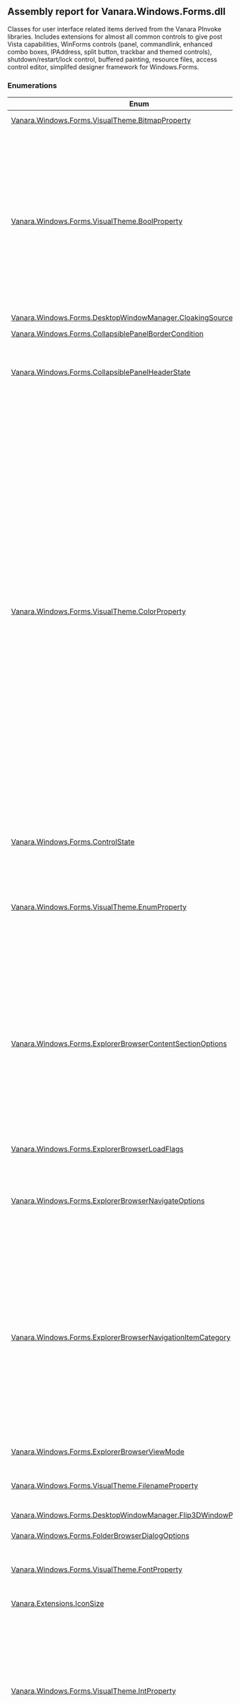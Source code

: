 ## Assembly report for Vanara.Windows.Forms.dll
Classes for user interface related items derived from the Vanara PInvoke libraries. Includes extensions for almost all common controls to give post Vista capabilities, WinForms controls (panel, commandlink, enhanced combo boxes, IPAddress, split button, trackbar and themed controls), shutdown/restart/lock control, buffered painting, resource files, access control editor, simplifed designer framework for Windows.Forms.
### Enumerations
Enum | Description | Values
---- | ---- | ----
[Vanara.Windows.Forms.VisualTheme.BitmapProperty](https://github.com/dahall/Vanara/search?l=C%23&q=BitmapProperty) | Properties accessible via `Vanara.Windows.Forms.VisualTheme.GetBitmap(System.Int32,System.Int32,Vanara.Windows.Forms.VisualTheme.BitmapProperty)`. | BackgroundImage, GlyphImage, Handle
[Vanara.Windows.Forms.VisualTheme.BoolProperty](https://github.com/dahall/Vanara/search?l=C%23&q=BoolProperty) | Properties accessible via `Vanara.Windows.Forms.VisualTheme.GetBool(System.Int32,System.Int32,Vanara.Windows.Forms.VisualTheme.BoolProperty)`. | FlatMenus, Transparent, AutoSize, BorderOnly, Composited, BackgroundFill, GlyphTransparent, GlyphOnly, AlwaysShowSizingBar, MirrorImage, UniformSizing, IntegralSizing, SourceGrow, SourceShrink, DrawBorders, NoEtchedEffect, TextApplyOverlay, TextGlow, TextItalic, CompositedOpaque, LocalizedMirrorImage, UserPicture, ScaledBackground
[Vanara.Windows.Forms.DesktopWindowManager.CloakingSource](https://github.com/dahall/Vanara/search?l=C%23&q=CloakingSource) | Use with GetWindowAttr and WindowAttribute.Cloaked. If the window is cloaked, provides one of the following values explaining why. | App, Shell, Inherited
[Vanara.Windows.Forms.CollapsiblePanelBorderCondition](https://github.com/dahall/Vanara/search?l=C%23&q=CollapsiblePanelBorderCondition) | Determines when a border will be displayed. | Always, OnlyExpanded, Never
[Vanara.Windows.Forms.CollapsiblePanelHeaderState](https://github.com/dahall/Vanara/search?l=C%23&q=CollapsiblePanelHeaderState) | Determines the state of the panel's header. | Normal, Hot, Pressed, ExpandedNormal, ExpandedHot, ExpandedPressed, Disabled, ExpandedDisabled
[Vanara.Windows.Forms.VisualTheme.ColorProperty](https://github.com/dahall/Vanara/search?l=C%23&q=ColorProperty) | Properties accessible via `Vanara.Windows.Forms.VisualTheme.GetColor(System.Int32,System.Int32,Vanara.Windows.Forms.VisualTheme.ColorProperty)`. | ScrollBar, Background, ActiveCaption, InactiveCaption, Menu, Window, WindowFrame, MenuText, WindowText, CaptionText, ActiveBorder, InactiveBorder, AppWorkspace, Highlight, HighlightText, ButtonFace, ButtonShadow, GrayText, ButtonText, InactiveCaptionText, ButtonHighlight, DarkShadow3D, Light3D, InfoText, InfoBackground, ButtonAlternateFace, HotTracking, GradientActiveCaption, GradientInactiveCaption, MenuHilight, MenuBar, FromColor1, FromColor2, FromColor3, FromColor4, FromColor5, BorderColor, FillColor, TextColor, EdgeLightColor, EdgeHighlightColor, EdgeShadowColor, EdgeDarkShadowColor, EdgeFillColor, TransparentColor, GradientColor1, GradientColor2, GradientColor3, GradientColor4, GradientColor5, ShadowColor, GlowColor, TextBorderColor, TextShadowColor, GlyphTextColor, GlyphTransparentColor, FillColorHint, BorderColorHint, AccentColorHint, TextColorHint, Heading1TextColor, Heading2TextColor, BodyTextColor, BlendColor
[Vanara.Windows.Forms.ControlState](https://github.com/dahall/Vanara/search?l=C%23&q=ControlState) | State flags for controls derived from `Vanara.Windows.Forms.CustomDrawBase`. | Hot, Pressed, Disabled, Animating, MouseDown, InButtonUp, Defaulted, Focused
[Vanara.Windows.Forms.VisualTheme.EnumProperty](https://github.com/dahall/Vanara/search?l=C%23&q=EnumProperty) | Properties accessible via <c>GetEnumValue</c>. | BackgroundType, BorderType, FillType, SizingType, HAlign, ContentAlignment, VAlign, OffsetType, IconEffect, TextShadowType, ImageLayout, GlyphType, ImageSelectType, GlyphFontSizingType, TrueSizeScalingType
[Vanara.Windows.Forms.ExplorerBrowserContentSectionOptions](https://github.com/dahall/Vanara/search?l=C%23&q=ExplorerBrowserContentSectionOptions) | Indicates the content options of the explorer browser. Typically use one, or a bitwise combination of these flags to specify how content should appear in the explorer browser control | None, AutoArrange, Desktop, SingleSelection, NoSubfolders, Transparent, NoScrollBars, AlignLeft, NoIcons, SingleClickActivate, NoWebView, HideFileNames, CheckSelect, NoEnumOnRefresh, NoGrouping, FullRowSelect, NoFilters, NoColumnHeader, NoHeaderInAllViews, ExtendedTiles, AutoCheckSelect, NoBrowserViewState, SubsetGroup, UseSearchFolder, AllowRtlReading
[Vanara.Windows.Forms.ExplorerBrowserLoadFlags](https://github.com/dahall/Vanara/search?l=C%23&q=ExplorerBrowserLoadFlags) | These flags are used with `Vanara.Windows.Forms.ExplorerBrowser.LoadCustomItems(System.Object,Vanara.Windows.Forms.ExplorerBrowserLoadFlags)`. | None, SelectFromDataObject, NoDropTarget
[Vanara.Windows.Forms.ExplorerBrowserNavigateOptions](https://github.com/dahall/Vanara/search?l=C%23&q=ExplorerBrowserNavigateOptions) | Specifies the options that control subsequent navigation. Typically use one, or a bitwise combination of these flags to specify how the explorer browser navigates. | None, NavigateOnce, ShowFrames, AlwaysNavigate, NoTravelLog, NoWrapperWindow, HtmlSharePointView, NoBorder, NoPersistViewState
[Vanara.Windows.Forms.ExplorerBrowserNavigationItemCategory](https://github.com/dahall/Vanara/search?l=C%23&q=ExplorerBrowserNavigationItemCategory) | Flags specifying the folder to be browsed. | Default, UseCurrentWindow, Absolute, SameWindow, NewWindow, NoFolderTree, ExploreMode, NoTransferHistory, Relative, ParentFolder, NavigateBack, NavigateForward, AllowAutoNavigate, KeepSearchText, ActivateNoFocus, CreateNoHistory, PlayNoSound, CallerUntrusted, TrustFirstDownload, UntrustedForDownload, NoHistorySelect, WriteNoHistory, TrustedForActiveX, FeedNavigation, Redirect
[Vanara.Windows.Forms.ExplorerBrowserViewMode](https://github.com/dahall/Vanara/search?l=C%23&q=ExplorerBrowserViewMode) | Indicates the viewing mode of the explorer browser | Icon, SmallIcon, List, Details, Thumbnail, Tile, ThumbStrip, Content, Auto
[Vanara.Windows.Forms.VisualTheme.FilenameProperty](https://github.com/dahall/Vanara/search?l=C%23&q=FilenameProperty) | Properties accessible via `Vanara.Windows.Forms.VisualTheme.GetFilename(System.Int32,System.Int32,Vanara.Windows.Forms.VisualTheme.FilenameProperty)`. | ImageFile, ImageFile1, ImageFile2, ImageFile3, ImageFile4, ImageFile5, GlyphImageFile
[Vanara.Windows.Forms.DesktopWindowManager.Flip3DWindowPolicy](https://github.com/dahall/Vanara/search?l=C%23&q=Flip3DWindowPolicy) | Flags used by the SetWindowAttr method to specify the Flip3D window policy. | Default, ExcludeBelow, ExcludeAbove
[Vanara.Windows.Forms.FolderBrowserDialogOptions](https://github.com/dahall/Vanara/search?l=C%23&q=FolderBrowserDialogOptions) |  | Folders, FoldersAndFiles, Computers, Printers
[Vanara.Windows.Forms.VisualTheme.FontProperty](https://github.com/dahall/Vanara/search?l=C%23&q=FontProperty) | Properties accessible via `Vanara.Windows.Forms.VisualTheme.GetFont(System.Drawing.IDeviceContext,System.Int32,System.Int32,Vanara.Windows.Forms.VisualTheme.FontProperty)`. | Caption, SmallCaption, Menu, Status, MessageBox, IconTitle, Heading1, Heading2, Body, Glyph
[Vanara.Extensions.IconSize](https://github.com/dahall/Vanara/search?l=C%23&q=IconSize) | Used to determine the size of the icon returned by various shell methods. | Large, Small, ExtraLarge, Jumbo
[Vanara.Windows.Forms.VisualTheme.IntProperty](https://github.com/dahall/Vanara/search?l=C%23&q=IntProperty) | Properties accessible via `Vanara.Windows.Forms.VisualTheme.GetInt(System.Int32,System.Int32,Vanara.Windows.Forms.VisualTheme.IntProperty)`. | CharSet, MinimumColorDepth, FromHue1, FromHue2, FromHue3, FromHue4, FromHue5, ToHue1, ToHue2, ToHue3, ToHue4, ToHue5, ToColor1, ToColor2, ToColor3, ToColor4, ToColor5, TextGlowSize, FramesPerSecond, PixelsPerFrame, AnimationDelay, GlowIntensity, Opacity, ColorizationColor, ColorizationOpacity, AnimationDuration
[Vanara.Windows.Forms.ItemHitLocation](https://github.com/dahall/Vanara/search?l=C%23&q=ItemHitLocation) | The location on the IShellItem that was clicked. | NoWhere, OnIcon, OnLabel, OnIndent, OnButton, OnRight, OnStateIcon, OnItem, OnTabButton
[Vanara.Windows.Forms.KnownFolder](https://github.com/dahall/Vanara/search?l=C%23&q=KnownFolder) | Standard folders registered with the system as Known Folders. A computer will have only folders appropriate to it installed. | AccountPictures, AddNewPrograms, AdminTools, ApplicationShortcuts, AppsFolder, AppUpdates, CameraRoll, CDBurning, ChangeRemovePrograms, CommonAdminTools, CommonOEMLinks, CommonPrograms, CommonStartMenu, CommonStartup, CommonTemplates, ComputerFolder, ConflictFolder, ConnectionsFolder, Contacts, ControlPanelFolder, Cookies, Desktop, DeviceMetadataStore, Documents, DocumentsLibrary, Downloads, Favorites, Fonts, Games, GameTasks, History, HomeGroup, HomeGroupCurrentUser, ImplicitAppShortcuts, InternetCache, InternetFolder, Libraries, Links, LocalAppData, LocalAppDataLow, LocalizedResourcesDir, Music, MusicLibrary, NetHood, NetworkFolder, OriginalImages, PhotoAlbums, PicturesLibrary, Pictures, Playlists, PrintersFolder, PrintHood, Profile, ProgramData, ProgramFiles, ProgramFilesX64, ProgramFilesX86, ProgramFilesCommon, ProgramFilesCommonX64, ProgramFilesCommonX86, Programs, Public, PublicDesktop, PublicDocuments, PublicDownloads, PublicGameTasks, PublicLibraries, PublicMusic, PublicPictures, PublicRingtones, PublicUserTiles, PublicVideos, QuickLaunch, Recent, RecordedTVLibrary, RecycleBinFolder, ResourceDir, Ringtones, RoamingAppData, RoamedTileImages, RoamingTiles, SampleMusic, SamplePictures, SamplePlaylists, SampleVideos, SavedGames, SavedPictures, SavedPicturesLibrary, SavedSearches, Screenshots, SEARCH_CSC, SearchHistory, SearchHome, SEARCH_MAPI, SearchTemplates, SendTo, SidebarDefaultParts, SidebarParts, SkyDrive, SkyDriveCameraRoll, SkyDriveDocuments, SkyDrivePictures, StartMenu, Startup, SyncManagerFolder, SyncResultsFolder, SyncSetupFolder, System, SystemX86, Templates, UserPinned, UserProfiles, UserProgramFiles, UserProgramFilesCommon, UsersFiles, UsersLibraries, Videos, VideosLibrary, Windows, Undefined
[Vanara.Windows.Forms.VisualTheme.MarginsProperty](https://github.com/dahall/Vanara/search?l=C%23&q=MarginsProperty) | Properties accessible via `Vanara.Windows.Forms.VisualTheme.GetMargins(System.Drawing.IDeviceContext,System.Int32,System.Int32,Vanara.Windows.Forms.VisualTheme.MarginsProperty)`. | Sizing, Content, Caption
[Vanara.Configuration.MRUManager.MenuPlacement](https://github.com/dahall/Vanara/search?l=C%23&q=MenuPlacement) | The placement of a menu item in a list. | Bottom, Top
[Vanara.Windows.Forms.VisualTheme.MetricProperty](https://github.com/dahall/Vanara/search?l=C%23&q=MetricProperty) | Properties accessible via `Vanara.Windows.Forms.VisualTheme.GetMetric(System.Drawing.IDeviceContext,System.Int32,System.Int32,Vanara.Windows.Forms.VisualTheme.MetricProperty)`. | ImageCount, AlphaLevel, BorderSize, RoundCornerWidth, RoundCornerHeight, GradientRatio1, GradientRatio2, GradientRatio3, GradientRatio4, GradientRatio5, ProgressChunkSize, ProgressSpaceSize, Saturation, TextBorderSize, AlphaThreshold, Width, Height, GlyphIndex, TrueSizeStretchMark, MinDpi1, MinDpi2, MinDpi3, MinDpi4, MinDpi5
[Vanara.Windows.Forms.NavigationLogDirection](https://github.com/dahall/Vanara/search?l=C%23&q=NavigationLogDirection) | The direction argument for Navigate | Forward, Backward
[Vanara.Windows.Forms.DesktopWindowManager.NonClientRenderingPolicy](https://github.com/dahall/Vanara/search?l=C%23&q=NonClientRenderingPolicy) | Flags used by the SetWindowAttr method to specify the non-client area rendering policy. | UseWindowStyle, Disabled, Enabled
[Vanara.Windows.Forms.PaneVisibilityState](https://github.com/dahall/Vanara/search?l=C%23&q=PaneVisibilityState) | Indicates the visibility state of an ExplorerBrowser pane. | Default, Show, Hide
[Vanara.Windows.Forms.VisualTheme.PartSize](https://github.com/dahall/Vanara/search?l=C%23&q=PartSize) | Identifies the type of size value to retrieve for a visual style part. | Minimum, BestFit, Default
[Vanara.Windows.Forms.VisualTheme.PositionProperty](https://github.com/dahall/Vanara/search?l=C%23&q=PositionProperty) | Properties accessible via `Vanara.Windows.Forms.VisualTheme.GetPosition(System.Int32,System.Int32,Vanara.Windows.Forms.VisualTheme.PositionProperty)`. | Offset, TextShadowOffset, MinSize, MinSize1, MinSize2, MinSize3, MinSize4, MinSize5, NormalSize
[Vanara.Windows.Forms.ProgressBarState](https://github.com/dahall/Vanara/search?l=C%23&q=ProgressBarState) | Progress bar state. | Normal, Error, Paused
[Vanara.Windows.Forms.VisualTheme.PropertyOrigin](https://github.com/dahall/Vanara/search?l=C%23&q=PropertyOrigin) | Returned by <c>GetPropertyOrigin</c> to specify where a property was found. | State, Part, Class, Global, NotFound
[Vanara.Windows.Forms.VisualTheme.RectangleProperty](https://github.com/dahall/Vanara/search?l=C%23&q=RectangleProperty) | Properties accessible via `Vanara.Windows.Forms.VisualTheme.GetRect(System.Int32,System.Int32,Vanara.Windows.Forms.VisualTheme.RectangleProperty)`. | DefaultPane, CustomSplit, AnimationButton, Atlas
[Vanara.Windows.Forms.RenderStyle](https://github.com/dahall/Vanara/search?l=C%23&q=RenderStyle) | Style used to render the theme. | SystemTheme, Custom
[Vanara.Windows.Forms.SecurityPageType](https://github.com/dahall/Vanara/search?l=C%23&q=SecurityPageType) | Values that indicate the types of property pages in an access control editor property sheet. | BasicPermissions, AdvancedPermissions, Audit, Owner, EffectiveRights, TakeOwnership, Share
[Vanara.Windows.Forms.ShellNamespaceTreeControlAction](https://github.com/dahall/Vanara/search?l=C%23&q=ShellNamespaceTreeControlAction) | Actions on a `Vanara.Windows.Forms.ShellNamespaceTreeControl` exposed through `Vanara.Windows.Forms.ShellNamespaceTreeControlEventArgs`. | Unknown, ByKeyboard, ByMouse, AfterAdd, AfterDelete, BeforeDelete, Collapse, Expand
[Vanara.Windows.Forms.ShellProgressDialogStyle](https://github.com/dahall/Vanara/search?l=C%23&q=ShellProgressDialogStyle) | Display style for a `Vanara.Windows.Forms.ShellProgressDialog`. | Normal, Marquee, Hidden
[Vanara.Windows.Forms.ShellTreeItemButton](https://github.com/dahall/Vanara/search?l=C%23&q=ShellTreeItemButton) | Determines the image displayed to the right of an item in `Vanara.Windows.Forms.ShellNamespaceTreeControl`. | None, Arrow, Delete, Refresh
[Vanara.Windows.Forms.ShellTreeItemCheckBoxStyle](https://github.com/dahall/Vanara/search?l=C%23&q=ShellTreeItemCheckBoxStyle) | The style of check box to display. | None, Normal, Partial, Exclusion, Dimmed
[Vanara.Windows.Forms.ShellTreeItemState](https://github.com/dahall/Vanara/search?l=C%23&q=ShellTreeItemState) | Specifies the state of a tree item. | None, Selected, Expanded, Bold, Disabled, SelectedNotExpanded
[Vanara.Windows.Forms.CustomComboBox.SizeMode](https://github.com/dahall/Vanara/search?l=C%23&q=SizeMode) | Sizing mode for the CustomComboBox drop-down area. | UseComboSize, UseControlSize, UseDropDownSize
[Vanara.Windows.Forms.VisualTheme.StringProperty](https://github.com/dahall/Vanara/search?l=C%23&q=StringProperty) | Properties accessible via `Vanara.Windows.Forms.VisualTheme.GetString(System.Int32,System.Int32,Vanara.Windows.Forms.VisualTheme.StringProperty)`. | ColorSchemes, Sizes, Name, DisplayName, Tooltip, Company, Author, Copyright, Url, Version, Description, CssName, XmlName, LastUpdated, Alias, Text, ClassicValue, AtlasInputImage
[Vanara.Windows.Forms.TaskDialogButtonDisplay](https://github.com/dahall/Vanara/search?l=C%23&q=TaskDialogButtonDisplay) | Indicates how buttons are displayed on a `Vanara.Windows.Forms.TaskDialog`. | StandardButton, CommandLink, CommandLinkNoIcon
[Vanara.Windows.Forms.TaskDialogCommonButtons](https://github.com/dahall/Vanara/search?l=C%23&q=TaskDialogCommonButtons) | The TaskDialog common button flags used to specify the built in buttons to show in the TaskDialog. | None, Ok, Yes, No, Cancel, Retry, Close
[Vanara.Windows.Forms.TaskDialogIcon](https://github.com/dahall/Vanara/search?l=C%23&q=TaskDialogIcon) | The System icons the TaskDialog supports. | None, ShieldGray, SecuritySuccess, SecurityError, SecurityWarning, ShieldBlue, Shield, Information, Error, Warning
### Structures
Struct | Description
---- | ----
[Vanara.Windows.Forms.TaskDialog.TaskDialogResult](https://github.com/dahall/Vanara/search?l=C%23&q=TaskDialogResult) | Results from running the `Vanara.Windows.Forms.TaskDialog`.
### Interfaces
Interface | Description
---- | ----
[Vanara.Security.AccessControl.IAccessControlEditorDialogProvider](https://github.com/dahall/Vanara/search?l=C%23&q=IAccessControlEditorDialogProvider) | An interface for defining an information provider for object types supplied to the `Vanara.Windows.Forms.AccessControlEditorDialog`.
[Vanara.Windows.Forms.Design.IActionGetItem](https://github.com/dahall/Vanara/search?l=C%23&q=IActionGetItem) | Interface for an action that has items and a category.
[Vanara.Windows.Forms.IDrawingStyle<T>](https://github.com/dahall/Vanara/search?l=C%23&q=IDrawingStyle<T>) | An interface for controls that provide drawing styles.
[Vanara.Windows.Forms.IEnableable](https://github.com/dahall/Vanara/search?l=C%23&q=IEnableable) | Interface that exposes an <c>Enabled</c> property for an item supplied to `Vanara.Windows.Forms.DisabledItemComboBox`.
[Vanara.Configuration.MRUManager.IFileListStorage](https://github.com/dahall/Vanara/search?l=C%23&q=IFileListStorage) | Defines a class that implements storage for an MRU file list.
[Vanara.Configuration.MRUManager.IMenuBuilder](https://github.com/dahall/Vanara/search?l=C%23&q=IMenuBuilder) | Defines a class that implements a menu handler for an MRU file list.
### Classes
Class | Description
---- | ----
[Vanara.Windows.Forms.AccessControlEditorDialog](https://github.com/dahall/Vanara/search?l=C%23&q=AccessControlEditorDialog) | Displays a property sheet that contains a basic security property page. This property page enables the user to view and edit the access rights allowed or denied by the ACEs in an object's DACL.
[Vanara.Windows.Forms.ActivationContext](https://github.com/dahall/Vanara/search?l=C%23&q=ActivationContext) | Provides an activation context for a manifest file or PE image. On disposal, the context is deactivated.
[Vanara.Configuration.MRUManager.AppSettingsFileListStorage](https://github.com/dahall/Vanara/search?l=C%23&q=AppSettingsFileListStorage) | Storage in the local application settings.
[Vanara.Windows.Forms.Design.AttributedComponentDesigner<T>](https://github.com/dahall/Vanara/search?l=C%23&q=AttributedComponentDesigner<T>) | A designer for components that support attributes.
[Vanara.Windows.Forms.Design.AttributedComponentDesignerEx<T>](https://github.com/dahall/Vanara/search?l=C%23&q=AttributedComponentDesignerEx<T>) | An extended designer for components that support attributes.
[Vanara.Windows.Forms.Design.AttributedControlDesigner<T>](https://github.com/dahall/Vanara/search?l=C%23&q=AttributedControlDesigner<T>) | A designer for controls that support attributes.
[Vanara.Windows.Forms.Design.AttributedControlDesignerEx<T>](https://github.com/dahall/Vanara/search?l=C%23&q=AttributedControlDesignerEx<T>) | An extended designer for controls that support attributes.
[Vanara.Windows.Forms.Design.AttributedDesignerActionList](https://github.com/dahall/Vanara/search?l=C%23&q=AttributedDesignerActionList) | A designer action list pulled from attributes.
[Vanara.Windows.Forms.Design.AttributedParentControlDesigner<T>](https://github.com/dahall/Vanara/search?l=C%23&q=AttributedParentControlDesigner<T>) | A designer for parent controls supported by attributes.
[Vanara.Windows.Forms.Design.AttributedParentControlDesignerEx<T>](https://github.com/dahall/Vanara/search?l=C%23&q=AttributedParentControlDesignerEx<T>) | An extended designer for parent controls supported by attributes.
[Vanara.Security.AuthenticationBuffer](https://github.com/dahall/Vanara/search?l=C%23&q=AuthenticationBuffer) | Safe container for an authentication buffer. Allows for creation using native <c>CredPackAuthenticationBuffer</c> method or assignment from an existing <c>IntPtr</c>. Can unpack to `System.String` or `System.Security.SecureString` values.
[Vanara.Drawing.BufferedAnimationPainter](https://github.com/dahall/Vanara/search?l=C%23&q=BufferedAnimationPainter) | Use to paint a buffered animation.
[Vanara.Drawing.BufferedPaint](https://github.com/dahall/Vanara/search?l=C%23&q=BufferedPaint) | Buffered painting helper class.
[Vanara.Drawing.BufferedPainter](https://github.com/dahall/Vanara/search?l=C%23&q=BufferedPainter) | Use to perform buffered painting.
[Vanara.Windows.Forms.TaskDialog.ButtonClickedEventArgs](https://github.com/dahall/Vanara/search?l=C%23&q=ButtonClickedEventArgs) | Provides data for the `Vanara.Windows.Forms.TaskDialog.ButtonClicked` and the `Vanara.Windows.Forms.TaskDialog.RadioButtonClicked` events.
[Vanara.Extensions.ButtonExtension](https://github.com/dahall/Vanara/search?l=C%23&q=ButtonExtension) | Extension methods for `System.Windows.Forms.ButtonBase`.
[Vanara.Windows.Forms.CollapsiblePanel](https://github.com/dahall/Vanara/search?l=C%23&q=CollapsiblePanel) | Control providing a panel that can be collapsed.
[Vanara.Extensions.ComboBoxExtension](https://github.com/dahall/Vanara/search?l=C%23&q=ComboBoxExtension) | Extension methods for `System.Windows.Forms.ComboBox`.
[Vanara.Windows.Forms.CommandLink](https://github.com/dahall/Vanara/search?l=C%23&q=CommandLink) | Represents a Windows Command Link control.
[Vanara.Windows.Forms.Design.ComponentDesignerExtension](https://github.com/dahall/Vanara/search?l=C%23&q=ComponentDesignerExtension) | Methods to assist when using designer code.
[Vanara.Extensions.ControlExtension](https://github.com/dahall/Vanara/search?l=C%23&q=ControlExtension) | Control extension methods.
[Vanara.Windows.Forms.ControlImage](https://github.com/dahall/Vanara/search?l=C%23&q=ControlImage) | Represents an image used within a control.
[Vanara.Windows.Forms.CredentialsDialog](https://github.com/dahall/Vanara/search?l=C%23&q=CredentialsDialog) | Dialog box which prompts for user credentials using the Win32 CREDUI methods.
[Vanara.Extensions.CursorExtension](https://github.com/dahall/Vanara/search?l=C%23&q=CursorExtension) | Extension methods for `System.Windows.Forms.Cursor`.
[Vanara.Windows.Forms.CustomButton](https://github.com/dahall/Vanara/search?l=C%23&q=CustomButton) | A custom drawn button.
[Vanara.Windows.Forms.CustomComboBox](https://github.com/dahall/Vanara/search?l=C%23&q=CustomComboBox) | <c>CustomComboBox</c> is an extension of `System.Windows.Forms.ComboBox` which provides drop-down customization.
[Vanara.Windows.Forms.CustomDrawBase](https://github.com/dahall/Vanara/search?l=C%23&q=CustomDrawBase) | Abstract class for implementing a custom-drawn control that tracks mouse movement and has text and/or an image. It exposes all property changes.
[Vanara.Windows.Forms.Design.DesignerActionMethodAttribute](https://github.com/dahall/Vanara/search?l=C%23&q=DesignerActionMethodAttribute) | Attribute placed on methods that indicate they support a designer action.
[Vanara.Windows.Forms.Design.DesignerActionPropertyAttribute](https://github.com/dahall/Vanara/search?l=C%23&q=DesignerActionPropertyAttribute) | Attribute placed on properties that indicate they support a designer action.
[Vanara.Windows.Forms.Design.DesignerVerbAttribute](https://github.com/dahall/Vanara/search?l=C%23&q=DesignerVerbAttribute) | Attribute placed on methods that indicate they support a designer attribute.
[Vanara.Windows.Forms.DesktopWindowManager](https://github.com/dahall/Vanara/search?l=C%23&q=DesktopWindowManager) | Main DWM class, provides glass sheet effect and blur behind.
[Vanara.Windows.Forms.DisabledItemComboBox](https://github.com/dahall/Vanara/search?l=C%23&q=DisabledItemComboBox) | A version of `System.Windows.Forms.ComboBox` that allows for disabled items.
[Vanara.Windows.Forms.CustomButton.DrawPattern](https://github.com/dahall/Vanara/search?l=C%23&q=DrawPattern) | A pattern to use for drawing the button.
[Vanara.Windows.Forms.Design.EditorServiceContext](https://github.com/dahall/Vanara/search?l=C%23&q=EditorServiceContext) | A service context implementation for an editor.
[Vanara.Windows.Forms.EnumComboBox](https://github.com/dahall/Vanara/search?l=C%23&q=EnumComboBox) | A combo box that displays the items of an `System.Enum` type. If the Enum type has a `System.FlagsAttribute`, then the drop-down will be checked list of the values.
[Vanara.Windows.Forms.TaskDialog.ExpandedEventArgs](https://github.com/dahall/Vanara/search?l=C%23&q=ExpandedEventArgs) | Provides data for the `Vanara.Windows.Forms.TaskDialog.ExpandedEventArgs.Expanded` event.
[Vanara.Windows.Forms.ExplorerBrowser](https://github.com/dahall/Vanara/search?l=C%23&q=ExplorerBrowser) | <c>ExplorerBrowser</c> is a browser object that can be either navigated or that can host a view of a data object. As a full-featured browser object, it also supports an automatic travel log.
[Vanara.Windows.Forms.ExplorerBrowser.ExplorerBrowserPaneVisibility](https://github.com/dahall/Vanara/search?l=C%23&q=ExplorerBrowserPaneVisibility) | Controls the visibility of the various ExplorerBrowser panes on subsequent navigation
[Vanara.Windows.Forms.Design.FlagEnumUIEditor<T>.FlagCheckedListBox](https://github.com/dahall/Vanara/search?l=C%23&q=FlagCheckedListBox) | A checked list box to use as the editor.
[Vanara.Windows.Forms.Design.FlagEnumUIEditor<T>.FlagCheckedListBox.FlagCheckedListBoxItem](https://github.com/dahall/Vanara/search?l=C%23&q=FlagCheckedListBoxItem) | 
[Vanara.Windows.Forms.Design.FlagEnumUIEditor<T>](https://github.com/dahall/Vanara/search?l=C%23&q=FlagEnumUIEditor<T>) | A `System.Drawing.Design.UITypeEditor` for editing flag enums.
[Vanara.Windows.Forms.FolderBrowserDialog](https://github.com/dahall/Vanara/search?l=C%23&q=FolderBrowserDialog) | Class to let the user browse for a folder.
[Vanara.Windows.Forms.FolderBrowserDialogInitializedEventArgs](https://github.com/dahall/Vanara/search?l=C%23&q=FolderBrowserDialogInitializedEventArgs) | Event arguments for when the `Vanara.Windows.Forms.FolderBrowserDialog` has been initialized.
[Vanara.Security.AccessControl.GenericProvider](https://github.com/dahall/Vanara/search?l=C%23&q=GenericProvider) | Base implementation of `Vanara.Security.AccessControl.IAccessControlEditorDialogProvider`.
[Vanara.Drawing.BufferedPaint.GetDuration<T>](https://github.com/dahall/Vanara/search?l=C%23&q=GetDuration<T>) | A method delegate that retrieves a duration, in milliseconds, to use as the time over which buffered painting occurs.
[Vanara.Windows.Forms.GlassExtenderProvider](https://github.com/dahall/Vanara/search?l=C%23&q=GlassExtenderProvider) | GlassExtenderProvider extends a `System.Windows.Forms.Form` and provides glass margins.
[Vanara.Extensions.GraphicsExtension](https://github.com/dahall/Vanara/search?l=C%23&q=GraphicsExtension) | Extensions to <c>Graphics</c> related classes.
[Vanara.Resources.ResourceFile.GroupIconResIndexer](https://github.com/dahall/Vanara/search?l=C%23&q=GroupIconResIndexer) | An indexer for group icons.
[Vanara.Extensions.IconExtension](https://github.com/dahall/Vanara/search?l=C%23&q=IconExtension) | Extension methods for `System.Drawing.Icon`.
[Vanara.Extensions.ImageListExtension](https://github.com/dahall/Vanara/search?l=C%23&q=ImageListExtension) | Extension methods for `System.Windows.Forms.ImageList`.
[Vanara.Resources.ResourceFile.ImageResIndexer<T>](https://github.com/dahall/Vanara/search?l=C%23&q=ImageResIndexer<T>) | An indexer for images.
[Vanara.Windows.Forms.InputDialog](https://github.com/dahall/Vanara/search?l=C%23&q=InputDialog) | An input dialog that automatically creates controls to collect the values of the object supplied via the `Vanara.Windows.Forms.InputDialog.Data` property.
[Vanara.Windows.Forms.InputDialogItemAttribute](https://github.com/dahall/Vanara/search?l=C%23&q=InputDialogItemAttribute) | Allows a developer to attribute a property or field with text that gets shown instead of the field or property name in an `Vanara.Windows.Forms.InputDialog`.
[Vanara.Windows.Forms.InvalidFolderEventArgs](https://github.com/dahall/Vanara/search?l=C%23&q=InvalidFolderEventArgs) | Event arguments for when an invalid folder is selected.
[Vanara.Windows.Forms.IPAddressBox](https://github.com/dahall/Vanara/search?l=C%23&q=IPAddressBox) | An Internet Protocol (IP) address control allows the user to enter an IP address in an easily understood format.
[Vanara.Windows.Forms.IPAddressFieldChangedEventArgs](https://github.com/dahall/Vanara/search?l=C%23&q=IPAddressFieldChangedEventArgs) | Contains the arguments needed to handle the `Vanara.Windows.Forms.IPAddressBox.FieldChanged` event.
[Vanara.Extensions.LabelExtension](https://github.com/dahall/Vanara/search?l=C%23&q=LabelExtension) | Extension methods for `System.Windows.Forms.Label`.
[Vanara.Extensions.ListViewExtension](https://github.com/dahall/Vanara/search?l=C%23&q=ListViewExtension) | Extension methods for `System.Windows.Forms.ListView`.
[Vanara.Extensions.ListViewGroupingSet<T>](https://github.com/dahall/Vanara/search?l=C%23&q=ListViewGroupingSet<T>) | Takes a list of groups and matching predicates to be used by the ApplyGroupingSet extension method.
[Vanara.Windows.Forms.LiveThumbnail](https://github.com/dahall/Vanara/search?l=C%23&q=LiveThumbnail) | Extracts all or a portion of a window and renders it as a thumbnail on another portion of the desktop.
[Vanara.Extensions.MapPointExtension](https://github.com/dahall/Vanara/search?l=C%23&q=MapPointExtension) | Extension methods for windows to process points in the coordinate space.
[Vanara.Windows.Forms.MenuStripMRUManager](https://github.com/dahall/Vanara/search?l=C%23&q=MenuStripMRUManager) | A class that manages a Most Recently Used file listing and interacts with a MenuStrip to display a menu list of the files. By default, the application settings are used to store the history. Optionally a constructor can be used to provide an alternate class to handle that work.
[Vanara.Configuration.MRUManager](https://github.com/dahall/Vanara/search?l=C%23&q=MRUManager) | A class that manages a Most Recently Used file listing.
[Vanara.Windows.Forms.ExplorerBrowser.NavigatedEventArgs](https://github.com/dahall/Vanara/search?l=C%23&q=NavigatedEventArgs) | Event argument for The Navigated event
[Vanara.Windows.Forms.ExplorerBrowser.NavigatingEventArgs](https://github.com/dahall/Vanara/search?l=C%23&q=NavigatingEventArgs) | Event argument for The Navigating event
[Vanara.Windows.Forms.ExplorerBrowser.NavigationFailedEventArgs](https://github.com/dahall/Vanara/search?l=C%23&q=NavigationFailedEventArgs) | Event argument for the NavigatinoFailed event
[Vanara.Windows.Forms.ExplorerBrowser.NavigationLog](https://github.com/dahall/Vanara/search?l=C%23&q=NavigationLog) | The navigation log is a history of the locations visited by the explorer browser.
[Vanara.Windows.Forms.ExplorerBrowser.NavigationLogEventArgs](https://github.com/dahall/Vanara/search?l=C%23&q=NavigationLogEventArgs) | The event argument for NavigationLogChangedEvent
[Vanara.Windows.Forms.NetworkConnectionDialog](https://github.com/dahall/Vanara/search?l=C%23&q=NetworkConnectionDialog) | A dialog box that allows the user to browse and connect to network resources.
[Vanara.Windows.Forms.NetworkDisconnectDialog](https://github.com/dahall/Vanara/search?l=C%23&q=NetworkDisconnectDialog) | A dialog box that allows the user to browse and connect to network resources.
[Vanara.Drawing.BufferedPaint.PaintAction<T>](https://github.com/dahall/Vanara/search?l=C%23&q=PaintAction<T>) | A method delegate to paint a stateful image.
[Vanara.Windows.Forms.CredentialsDialog.PasswordValidatorEventArgs](https://github.com/dahall/Vanara/search?l=C%23&q=PasswordValidatorEventArgs) | Used by the `Vanara.Windows.Forms.CredentialsDialog.ValidatePassword` event.
[Vanara.Windows.Forms.Forms.PreventShutdownContext](https://github.com/dahall/Vanara/search?l=C%23&q=PreventShutdownContext) | Used to define a set of operations within which any shutdown request will be met with a reason why this application is blocking it.
[Vanara.Windows.Forms.ProgressDialog](https://github.com/dahall/Vanara/search?l=C%23&q=ProgressDialog) | Multi-level, auto-sizing, progress dialog supporting asyncronous tasks. The background activities are provided as asyncronous methods who have a `System.Threading.CancellationToken` and an `System.IProgress`1` instance passed as parameters. The method uses the `System.Threading.CancellationToken` instance to determine if the user has pressed the "Cancel" button and the `System.IProgress`1.Report(`0)` method to report progress.
[Vanara.Windows.Forms.ProgressEventArgs](https://github.com/dahall/Vanara/search?l=C%23&q=ProgressEventArgs) | Updates progress on a `Vanara.Windows.Forms.ProgressDialog`.
[Vanara.Windows.Forms.Design.RedirectedDesignerItemAttribute](https://github.com/dahall/Vanara/search?l=C%23&q=RedirectedDesignerItemAttribute) | Attribute placed on class items that indicate they support a designer redirected item.
[Vanara.Configuration.MRUManager.RegistryFileListStorage](https://github.com/dahall/Vanara/search?l=C%23&q=RegistryFileListStorage) | 
[Vanara.Resources.ResourceFile](https://github.com/dahall/Vanara/search?l=C%23&q=ResourceFile) | Represents a file that contains resources.
[Vanara.Windows.Forms.Design.ServiceProviderExtension](https://github.com/dahall/Vanara/search?l=C%23&q=ServiceProviderExtension) | Extension methods for IServiceProvider.
[Vanara.Windows.Forms.ShellNamespaceTreeControl](https://github.com/dahall/Vanara/search?l=C%23&q=ShellNamespaceTreeControl) | A control used to view and manipulate nodes in a tree of Shell items.
[Vanara.Windows.Forms.ShellNamespaceTreeControlCancelEventArgs](https://github.com/dahall/Vanara/search?l=C%23&q=ShellNamespaceTreeControlCancelEventArgs) | Provides data for the BeforeExpand, and BeforeSelect events of a `Vanara.Windows.Forms.ShellNamespaceTreeControl` control.
[Vanara.Windows.Forms.ShellNamespaceTreeControlEventArgs](https://github.com/dahall/Vanara/search?l=C%23&q=ShellNamespaceTreeControlEventArgs) | Event arguments for actions against `Vanara.Windows.Forms.ShellNamespaceTreeControl`.
[Vanara.Windows.Forms.ShellNamespaceTreeControlItemLabelEditEventArgs](https://github.com/dahall/Vanara/search?l=C%23&q=ShellNamespaceTreeControlItemLabelEditEventArgs) | Arguments for item label edit events in a `Vanara.Windows.Forms.ShellNamespaceTreeControl`.
[Vanara.Windows.Forms.ShellNamespaceTreeControlItemMouseClickEventArgs](https://github.com/dahall/Vanara/search?l=C%23&q=ShellNamespaceTreeControlItemMouseClickEventArgs) | Arguments for mouse click events in a `Vanara.Windows.Forms.ShellNamespaceTreeControl`.
[Vanara.Windows.Forms.ShellNamespaceTreeRootList](https://github.com/dahall/Vanara/search?l=C%23&q=ShellNamespaceTreeRootList) | Encapsulates the list of root items in a `Vanara.Windows.Forms.ShellNamespaceTreeControl`.
[Vanara.Windows.Forms.ShellProgressDialog](https://github.com/dahall/Vanara/search?l=C%23&q=ShellProgressDialog) | Wrapper for IProgressDialog which displays a system progress dialog. This object is a generic way to show a user how an operation is progressing. It is typically used when deleting, uploading, copying, moving, or downloading large numbers of files. The dialog is shown on a separate thread and will not block operations in the current thread.
[Vanara.Windows.Forms.SplitButton](https://github.com/dahall/Vanara/search?l=C%23&q=SplitButton) | The SplitButton is a composite control with which the user can select from a drop-down list bound to the button.
[Vanara.Windows.Forms.SplitButton.SplitMenuEventArgs](https://github.com/dahall/Vanara/search?l=C%23&q=SplitMenuEventArgs) | Provides data for the clicking of split buttons and the opening of context menus.
[Vanara.Resources.ResourceFile.StringResIndexer](https://github.com/dahall/Vanara/search?l=C%23&q=StringResIndexer) | An indexer for strings.
[Vanara.Windows.Forms.CollapsiblePanel.Style](https://github.com/dahall/Vanara/search?l=C%23&q=Style) | The panel's style.
[Vanara.Windows.Forms.TaskDialog](https://github.com/dahall/Vanara/search?l=C%23&q=TaskDialog) | A Task Dialog. This is like a MessageBox but with many more features. For Windows version prior to Vista, an emulated version of the system dialog is displayed.
[Vanara.Windows.Forms.TaskDialogButton](https://github.com/dahall/Vanara/search?l=C%23&q=TaskDialogButton) | Represents a button on a task dialog.
[Vanara.Windows.Forms.TaskDialog.TaskDialogButtonBase](https://github.com/dahall/Vanara/search?l=C%23&q=TaskDialogButtonBase) | A custom button for the TaskDialog.
[Vanara.Windows.Forms.TaskDialog.TaskDialogButtonCollection<T>](https://github.com/dahall/Vanara/search?l=C%23&q=TaskDialogButtonCollection<T>) | A collection of `Vanara.Windows.Forms.TaskDialogButton` elements.
[Vanara.Windows.Forms.TaskDialog.TaskDialogProgressBar](https://github.com/dahall/Vanara/search?l=C%23&q=TaskDialogProgressBar) | Represents the progress bar that can be displayed in a task dialog.
[Vanara.Windows.Forms.TaskDialogRadioButton](https://github.com/dahall/Vanara/search?l=C%23&q=TaskDialogRadioButton) | Represents a radio button on a task dialog.
[Vanara.Extensions.TextBoxExtension](https://github.com/dahall/Vanara/search?l=C%23&q=TextBoxExtension) | Extension methods for `System.Windows.Forms.TextBox`.
[Vanara.Windows.Forms.ThemedImageDraw](https://github.com/dahall/Vanara/search?l=C%23&q=ThemedImageDraw) | A button that displays an image and no text.
[Vanara.Windows.Forms.ThemedLabel](https://github.com/dahall/Vanara/search?l=C%23&q=ThemedLabel) | A Label containing some text that will be drawn with glowing border on top of the Glass Sheet effect.
[Vanara.Windows.Forms.ThemedPanel](https://github.com/dahall/Vanara/search?l=C%23&q=ThemedPanel) | A panel that supports a glass overlay and is drawn using a visual style.
[Vanara.Windows.Forms.ThemedTableLayoutPanel](https://github.com/dahall/Vanara/search?l=C%23&q=ThemedTableLayoutPanel) | A table layout panel that supports a glass overlay.
[Vanara.Windows.Forms.TaskDialog.TimerEventArgs](https://github.com/dahall/Vanara/search?l=C%23&q=TimerEventArgs) | Provides data for the `Vanara.Windows.Forms.TaskDialog.Timer` event.
[Vanara.Windows.Forms.TrackBarEx](https://github.com/dahall/Vanara/search?l=C%23&q=TrackBarEx) | Extends the `System.Windows.Forms.TrackBar` class to provide full native-control functionality, including tick marks and value, and custom drawing.
[Vanara.Extensions.TreeViewExtension](https://github.com/dahall/Vanara/search?l=C%23&q=TreeViewExtension) | Extension methods for `System.Windows.Forms.TreeView` controls.
[Vanara.Windows.Forms.Design.TypedBehavior<T>](https://github.com/dahall/Vanara/search?l=C%23&q=TypedBehavior<T>) | A behavior derivative for a supplied type.
[Vanara.Windows.Forms.Design.TypedDesignerActionList<T>](https://github.com/dahall/Vanara/search?l=C%23&q=TypedDesignerActionList<T>) | An action list for a generic designer.
[Vanara.Windows.Forms.Design.TypedGlyph<T>](https://github.com/dahall/Vanara/search?l=C%23&q=TypedGlyph<T>) | A glyph associated with a designer.
[Vanara.Windows.Forms.TaskDialog.VerificationClickedEventArgs](https://github.com/dahall/Vanara/search?l=C%23&q=VerificationClickedEventArgs) | Provides data for the `Vanara.Windows.Forms.TaskDialog.VerificationClicked` event.
[Vanara.Windows.Forms.VistaButtonBase](https://github.com/dahall/Vanara/search?l=C%23&q=VistaButtonBase) | Implements a CommandLink button that can be used in WinForms user interfaces.
[Vanara.Windows.Forms.VistaControlExtender](https://github.com/dahall/Vanara/search?l=C%23&q=VistaControlExtender) | Extends standard WinForms controls with post-Vista capabilities.
[Vanara.Extensions.VisualStylesRendererExtension](https://github.com/dahall/Vanara/search?l=C%23&q=VisualStylesRendererExtension) | Extension methods for `System.Windows.Forms.VisualStyles.VisualStyleRenderer` for glass effects and extended method functionality. Also provides GetFont2 and GetMargins2 methods that corrects base library's non-functioning methods.
[Vanara.Windows.Forms.VisualTheme](https://github.com/dahall/Vanara/search?l=C%23&q=VisualTheme) | A wrapper around the UxTheme methods.
